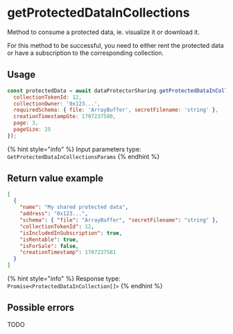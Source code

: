 # getProtectedDataInCollections

Method to consume a protected data, ie. visualize it or download it.

For this method to be successful, you need to either rent the protected data or have a
subscription to the corresponding collection.

## Usage

```javascript
const protectedData = await dataProtectorSharing.getProtectedDataInCollections({
  collectionTokenId: 12,
  collectionOwner: '0x123...',
  requiredSchema: { file: 'ArrayBuffer', secretFilename: 'string' },
  creationTimestampGte: 1707237580,
  page: 3,
  pageSize: 25
});
```

{% hint style="info" %}
Input parameters type: `GetProtectedDataInCollectionsParams`
{% endhint %}

## Return value example

```json
[
  {
    "name": "My shared protected data",
    "address": "0x123...",
    "schema": { "file": "ArrayBuffer", "secretFilename": "string" },
    "collectionTokenId": 12,
    "isIncludedInSubscription": true,
    "isRentable": true,
    "isForSale": false,
    "creationTimestamp": 1707237581
  }
]
```

{% hint style="info" %}
Response type: `Promise<ProtectedDataInCollection[]>`
{% endhint %}

## Possible errors

TODO
